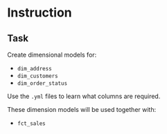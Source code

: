 # Instruction

## Task 

Create dimensional models for: 
- `dim_address`
- `dim_customers`
- `dim_order_status` 

Use the `.yml` files to learn what columns are required. 

These dimension models will be used together with: 
- `fct_sales`
